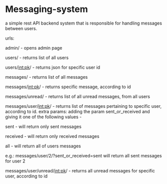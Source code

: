 # Messaging-system
a simple rest API backend system that is responsible for handling messages between users.

urls:

admin/ - opens admin page

users/ - returns list of all users

users/<int:pk>/ - returns json for specific user id

messages/ - returns list of all messages

messages/<int:pk>/ - returns specific message, according to id

messages/unread/ - returns list of all unread messages, from all users

messages/user/<int:pk>/ - returns list of messages pertaining to specific user, according to id. extra params: adding the param sent_or_received and giving it one of the following values -

sent - will return only sent messages

received - will return only received messages

all - will return all of users messages

e.g.: messages/user/2/?sent_or_received=sent will return all sent messages for user 2

messages/user/unread/<int:pk>/ - returns all unread messages for specific user, according to id
